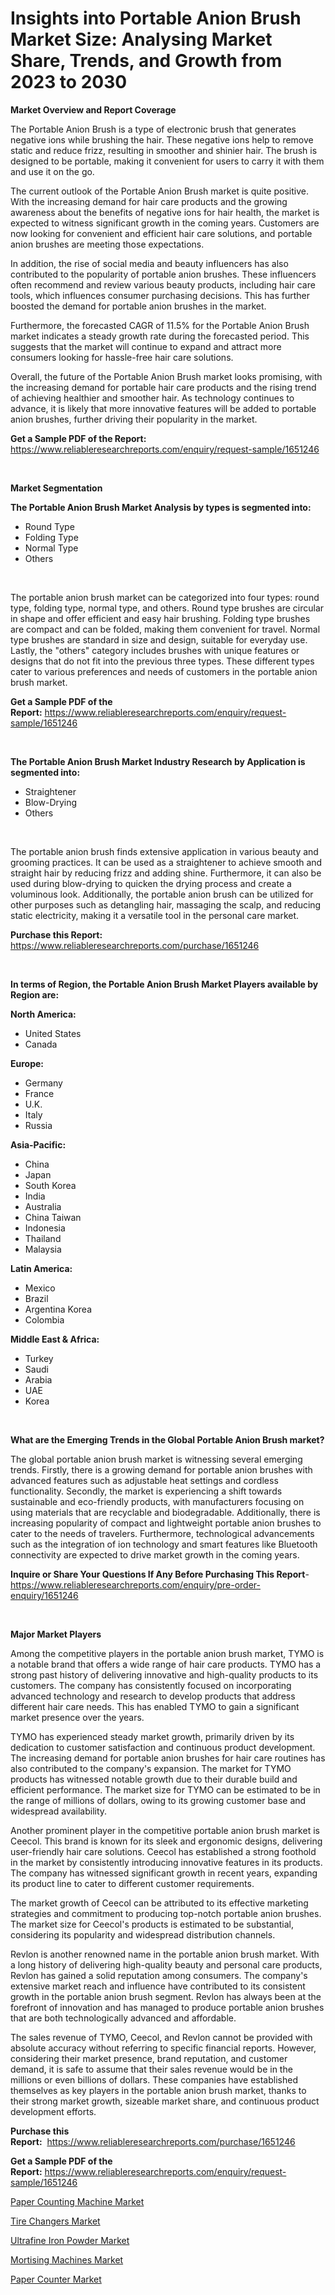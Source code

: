 <p><h1>Insights into Portable Anion Brush Market Size: Analysing Market Share, Trends, and Growth from 2023 to 2030</h1></p><p><strong>Market Overview and Report Coverage</strong></p>
<p><p>The Portable Anion Brush is a type of electronic brush that generates negative ions while brushing the hair. These negative ions help to remove static and reduce frizz, resulting in smoother and shinier hair. The brush is designed to be portable, making it convenient for users to carry it with them and use it on the go.</p><p>The current outlook of the Portable Anion Brush market is quite positive. With the increasing demand for hair care products and the growing awareness about the benefits of negative ions for hair health, the market is expected to witness significant growth in the coming years. Customers are now looking for convenient and efficient hair care solutions, and portable anion brushes are meeting those expectations.</p><p>In addition, the rise of social media and beauty influencers has also contributed to the popularity of portable anion brushes. These influencers often recommend and review various beauty products, including hair care tools, which influences consumer purchasing decisions. This has further boosted the demand for portable anion brushes in the market.</p><p>Furthermore, the forecasted CAGR of 11.5% for the Portable Anion Brush market indicates a steady growth rate during the forecasted period. This suggests that the market will continue to expand and attract more consumers looking for hassle-free hair care solutions.</p><p>Overall, the future of the Portable Anion Brush market looks promising, with the increasing demand for portable hair care products and the rising trend of achieving healthier and smoother hair. As technology continues to advance, it is likely that more innovative features will be added to portable anion brushes, further driving their popularity in the market.</p></p>
<p><strong>Get a Sample PDF of the Report:</strong> <a href="https://www.reliableresearchreports.com/enquiry/request-sample/1651246">https://www.reliableresearchreports.com/enquiry/request-sample/1651246</a></p>
<p>&nbsp;</p>
<p><strong>Market Segmentation</strong></p>
<p><strong>The Portable Anion Brush Market Analysis by types is segmented into:</strong></p>
<p><ul><li>Round Type</li><li>Folding Type</li><li>Normal Type</li><li>Others</li></ul></p>
<p>&nbsp;</p>
<p><p>The portable anion brush market can be categorized into four types: round type, folding type, normal type, and others. Round type brushes are circular in shape and offer efficient and easy hair brushing. Folding type brushes are compact and can be folded, making them convenient for travel. Normal type brushes are standard in size and design, suitable for everyday use. Lastly, the "others" category includes brushes with unique features or designs that do not fit into the previous three types. These different types cater to various preferences and needs of customers in the portable anion brush market.</p></p>
<p><strong>Get a Sample PDF of the Report:</strong>&nbsp;<a href="https://www.reliableresearchreports.com/enquiry/request-sample/1651246">https://www.reliableresearchreports.com/enquiry/request-sample/1651246</a></p>
<p>&nbsp;</p>
<p><strong>The Portable Anion Brush Market Industry Research by Application is segmented into:</strong></p>
<p><ul><li>Straightener</li><li>Blow-Drying</li><li>Others</li></ul></p>
<p>&nbsp;</p>
<p><p>The portable anion brush finds extensive application in various beauty and grooming practices. It can be used as a straightener to achieve smooth and straight hair by reducing frizz and adding shine. Furthermore, it can also be used during blow-drying to quicken the drying process and create a voluminous look. Additionally, the portable anion brush can be utilized for other purposes such as detangling hair, massaging the scalp, and reducing static electricity, making it a versatile tool in the personal care market.</p></p>
<p><strong>Purchase this Report:</strong>&nbsp; <a href="https://www.reliableresearchreports.com/purchase/1651246">https://www.reliableresearchreports.com/purchase/1651246</a></p>
<p>&nbsp;</p>
<p><strong>In terms of Region, the Portable Anion Brush Market Players available by Region are:</strong></p>
<p>
    <p> <strong> North America: </strong>
        <ul>
            <li>United States</li>
            <li>Canada</li>
        </ul>
        </p> 
    <p> <strong> Europe: </strong>
        <ul>
            <li>Germany</li>
            <li>France</li>
            <li>U.K.</li>
            <li>Italy</li>
            <li>Russia</li>
        </ul>
        </p> 
    <p> <strong> Asia-Pacific: </strong>
        <ul>
            <li>China</li>
            <li>Japan</li>
            <li>South Korea</li>
            <li>India</li>
            <li>Australia</li>
            <li>China Taiwan</li>
            <li>Indonesia</li>
            <li>Thailand</li>
            <li>Malaysia</li>
        </ul>
        </p> 
    <p> <strong> Latin America: </strong>
        <ul>
            <li>Mexico</li>
            <li>Brazil</li>
            <li>Argentina Korea</li>
            <li>Colombia</li>
        </ul>
        </p> 
    <p> <strong> Middle East & Africa: </strong>
        <ul>
            <li>Turkey</li>
            <li>Saudi</li>
            <li>Arabia</li>
            <li>UAE</li>
            <li>Korea</li>
        </ul>
    </p>
    </p>
<p>&nbsp;</p>
<p><strong>What are the Emerging Trends in the Global Portable Anion Brush market?</strong></p>
<p><p>The global portable anion brush market is witnessing several emerging trends. Firstly, there is a growing demand for portable anion brushes with advanced features such as adjustable heat settings and cordless functionality. Secondly, the market is experiencing a shift towards sustainable and eco-friendly products, with manufacturers focusing on using materials that are recyclable and biodegradable. Additionally, there is increasing popularity of compact and lightweight portable anion brushes to cater to the needs of travelers. Furthermore, technological advancements such as the integration of ion technology and smart features like Bluetooth connectivity are expected to drive market growth in the coming years.</p></p>
<p><strong>Inquire or Share Your Questions If Any Before Purchasing This Report</strong>- <a href="https://www.reliableresearchreports.com/enquiry/pre-order-enquiry/1651246">https://www.reliableresearchreports.com/enquiry/pre-order-enquiry/1651246</a></p>
<p>&nbsp;</p>
<p><strong>Major Market Players</strong></p>
<p><p>Among the competitive players in the portable anion brush market, TYMO is a notable brand that offers a wide range of hair care products. TYMO has a strong past history of delivering innovative and high-quality products to its customers. The company has consistently focused on incorporating advanced technology and research to develop products that address different hair care needs. This has enabled TYMO to gain a significant market presence over the years. </p><p>TYMO has experienced steady market growth, primarily driven by its dedication to customer satisfaction and continuous product development. The increasing demand for portable anion brushes for hair care routines has also contributed to the company's expansion. The market for TYMO products has witnessed notable growth due to their durable build and efficient performance. The market size for TYMO can be estimated to be in the range of millions of dollars, owing to its growing customer base and widespread availability.</p><p>Another prominent player in the competitive portable anion brush market is Ceecol. This brand is known for its sleek and ergonomic designs, delivering user-friendly hair care solutions. Ceecol has established a strong foothold in the market by consistently introducing innovative features in its products. The company has witnessed significant growth in recent years, expanding its product line to cater to different customer requirements.</p><p>The market growth of Ceecol can be attributed to its effective marketing strategies and commitment to producing top-notch portable anion brushes. The market size for Ceecol's products is estimated to be substantial, considering its popularity and widespread distribution channels.</p><p>Revlon is another renowned name in the portable anion brush market. With a long history of delivering high-quality beauty and personal care products, Revlon has gained a solid reputation among consumers. The company's extensive market reach and influence have contributed to its consistent growth in the portable anion brush segment. Revlon has always been at the forefront of innovation and has managed to produce portable anion brushes that are both technologically advanced and affordable.</p><p>The sales revenue of TYMO, Ceecol, and Revlon cannot be provided with absolute accuracy without referring to specific financial reports. However, considering their market presence, brand reputation, and customer demand, it is safe to assume that their sales revenue would be in the millions or even billions of dollars. These companies have established themselves as key players in the portable anion brush market, thanks to their strong market growth, sizeable market share, and continuous product development efforts.</p></p>
<p><strong>Purchase this Report:</strong>&nbsp;&nbsp;<a href="https://www.reliableresearchreports.com/purchase/1651246">https://www.reliableresearchreports.com/purchase/1651246</a></p>
<p></p>
<p><strong>Get a Sample PDF of the Report:</strong>&nbsp;<a href="https://www.reliableresearchreports.com/enquiry/request-sample/1651246">https://www.reliableresearchreports.com/enquiry/request-sample/1651246</a></p>
<p><p><a href="https://www.linkedin.com/pulse/paper-counting-machine-market-challenges-opportunities-growth-l951f/">Paper Counting Machine Market</a></p><p><a href="https://medium.com/@santosdicki2023/tire-changers-market-size-growth-forecast-2023-2030-d00423bdaab9">Tire Changers Market</a></p><p><a href="https://medium.com/@jackybrekke/ultrafine-iron-powder-market-size-growth-forecast-2023-2030-e3b7bff41caf">Ultrafine Iron Powder Market</a></p><p><a href="https://www.linkedin.com/pulse/mortising-machines-market-insights-players-forecast-till-vi9af/">Mortising Machines Market</a></p><p><a href="https://www.linkedin.com/pulse/paper-counter-market-size-growth-forecast-from-2023-2030-cw5pf/">Paper Counter Market</a></p></p>